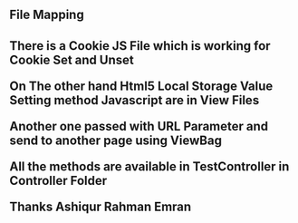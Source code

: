 <h2>File Mapping<h2>
There is a Cookie JS File which is working for Cookie Set and Unset

On The other hand Html5 Local Storage Value Setting method Javascript are in View Files 

Another one passed with URL Parameter and send to another page using ViewBag

All the methods are available in TestController in Controller Folder 


Thanks 
Ashiqur Rahman Emran


